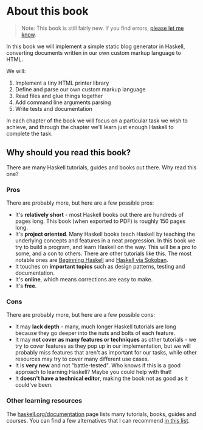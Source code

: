 # About this book

> Note: This book is still fairly new. If you find errors, [please let me know](https://github.com/soupi/learn-haskell-blog-generator/issues).

<!--
<div style="text-align: center">
  <img src="book-logo.png" alt="book logo" style="max-width: 40%">
</div>
-->

In this book we will implement a simple static blog generator in Haskell,
converting documents written in our own custom markup language to HTML.

We will:

1. Implement a tiny HTML printer library
2. Define and parse our own custom markup language
3. Read files and glue things together
4. Add command line arguments parsing
5. Write tests and documentation

In each chapter of the book we will focus on a particular task we wish to achieve,
and through the chapter we'll learn just enough Haskell to complete the task.

## Why should you read this book?

There are many Haskell tutorials, guides and books out there. Why read this one?

### Pros

There are probably more, but here are a few possible pros:

- It's **relatively short** - most Haskell books out there are hundreds of pages long.
  This book (when exported to PDF) is roughly 150 pages long.
- It's **project oriented**. Many Haskell books teach Haskell by teaching the underlying
  concepts and features in a neat progression. In this book we try to build a program,
  and learn Haskell on the way. This will be a pro to some, and a con to others.
  There are other tutorials like this. The most notable ones are
  [Beginning Haskell](https://www.apress.com/gp/book/9781430262510#otherversion=9781430262503)
  and [Haskell via Sokoban](https://haskell-via-sokoban.nomeata.de/).
- It touches on **important topics** such as design patterns, testing and documentation.
- It's **online**, which means corrections are easy to make.
- It's **free**.

### Cons

There are probably more, but here are a few possible cons:

- It may **lack depth** - many, much longer Haskell tutorials are long because they go
  deeper into the nuts and bolts of each feature.
- It may **not cover as many features or techniques** as other tutorials -
  we try to cover features as they pop up in our implementation, but we will
  probably miss features that aren't as important for our tasks,
  while other resources may try to cover many different use cases.
- It is **very new** and not "battle-tested". Who knows if this is a good approach to
  learning Haskell? Maybe you could help with that!
- It **doesn't have a technical editor**, making the book not as good as it could've been.

### Other learning resources

The [haskell.org/documentation](https://www.haskell.org/documentation/) page lists
many tutorials, books, guides and courses. You can find a few alternatives that I can
recommend [in this list](https://github.com/soupi/haskell-study-plan#about-this-guide).
